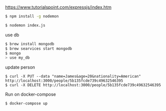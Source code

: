 https://www.tutorialspoint.com/expressjs/index.htm

``` sh
$ npm install -g nodemon

$ nodemon index.js
```

use db

``` sh
$ brew install mongodb
$ brew searvices start mongodb
$ mongo
> use my_db
```

update person
```
$ curl -X PUT --data "name=James&age=20&nationality=American" http://localhost:3000/people/5b135fcde739c49632546395
$ curl -X DELETE http://localhost:3000/people/5b135fcde739c49632546395
```

Run on docker-compose
```
$ docker-compose up
```

